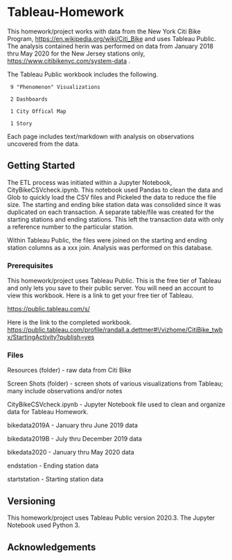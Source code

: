 # Tableau-Homework

This homework/project works with data from the New York Citi Bike Program, https://en.wikipedia.org/wiki/Citi_Bike and uses Tableau Public. 
The analysis contained herin was performed on data from January 2018 thru May 2020 for the New Jersey stations only, https://www.citibikenyc.com/system-data .

The Tableau Public workbook includes the following.

	 9 "Phenomenon" Visualizations
	 
	 2 Dashboards
	 
	 1 City Offical Map
	 
	 1 Story
	 
Each page includes text/markdown with analysis on observations uncovered from the data.

## Getting Started
The ETL process was initiated within a Jupyter Notebook, CityBikeCSVcheck.ipynb.
This notebook used Pandas to clean the data and Glob to quickly load the CSV files and Pickeled the data to reduce the file size. 
The starting and ending bike station data was consolided since it was duplicated on each transaction. A separate table/file was created for the starting stations and ending stations. This left the transaction data with only a reference number to the particular station.

Within Tableau Public, the files were joined on the starting and ending station columns as a xxx join. Analysis was performed on this database.

### Prerequisites

This homework/project uses Tableau Public. This is the free tier of Tableau and only lets you save to their public server. You will need an account to view this workbook. Here is a link to get your free tier of Tableau.

https://public.tableau.com/s/

Here is the link to the completed workbook.
https://public.tableau.com/profile/randall.a.dettmer#!/vizhome/CitiBike_twbx/StartingActivity?publish=yes

### Files

Resources (folder) - raw data from Citi Bike

Screen Shots (folder) - screen shots of various visualizations from Tableau; many include observations and/or notes

CityBikeCSVcheck.ipynb - Jupyter Notebook file used to clean and organize data for Tableau Homework.

bikedata2019A - January thru June 2019 data

bikedata2019B - July thru December 2019 data

bikedata2020 - January thru May 2020 data

endstation - Ending station data

startstation - Starting station data

## Versioning

This homework/project uses Tableau Public version 2020.3.
The Jupyter Notebook used Python 3.

## Acknowledgements



